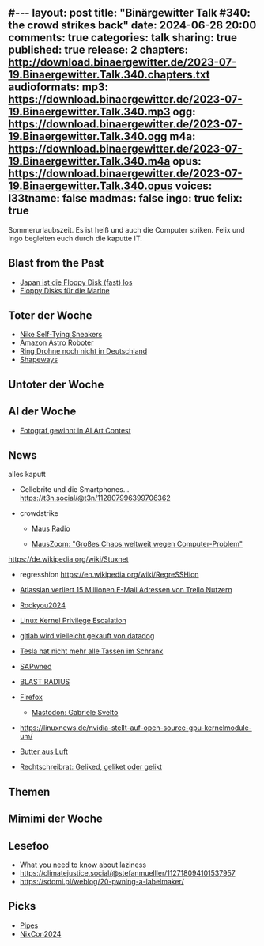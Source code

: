 #---
layout: post
title: "Binärgewitter Talk #340: the crowd strikes back"
date: 2024-06-28 20:00
comments: true
categories: talk
sharing: true
published: true
release: 2
chapters: http://download.binaergewitter.de/2023-07-19.Binaergewitter.Talk.340.chapters.txt
audioformats:
  mp3: https://download.binaergewitter.de/2023-07-19.Binaergewitter.Talk.340.mp3
  ogg: https://download.binaergewitter.de/2023-07-19.Binaergewitter.Talk.340.ogg
  m4a: https://download.binaergewitter.de/2023-07-19.Binaergewitter.Talk.340.m4a
  opus: https://download.binaergewitter.de/2023-07-19.Binaergewitter.Talk.340.opus
voices:
  l33tname: false
  madmas: false
  ingo: true
  felix: true
---
Sommerurlaubszeit. Es ist heiß und auch die Computer striken. Felix und Ingo begleiten euch durch die kaputte IT.

## Blast from the Past
- [Japan ist die Floppy Disk (fast) los](https://arstechnica.com/gadgets/2024/07/japans-government-finally-exits-90s-ends-floppy-disk-use/ )
- [Floppy Disks für die Marine](https://www.heise.de/meinung/Floppy-Laufwerk-gesucht-Warum-die-Marine-das-Land-mit-Disketten-verteidigt-9796354.html )

## Toter der Woche
- [Nike Self-Tying Sneakers]( https://arstechnica.com/gadgets/2024/07/immensely-disappointing-nike-killing-app-for-350-self-tying-sneakers/ )
- [Amazon Astro Roboter]( https://arstechnica.com/gadgets/2024/07/amazon-is-bricking-2350-astro-robots-10-months-after-release/ )
 - [Ring Drohne noch nicht in Deutschland]( https://stadt-bremerhaven.de/amazon-drohne-ring-always-home-cam-erscheint-wohl-nicht-vor-2024/ )
- [Shapeways]( https://hackaday.com/2024/07/04/shapeways-files-for-bankruptcy/ )

## Untoter der Woche

## AI der Woche
- [Fotograf gewinnt in AI Art Contest]( https://arstechnica.com/ai/2024/06/this-photo-got-3rd-in-an-ai-art-contest-then-its-human-photographer-came-forward/ )

## News

alles kaputt
- Cellebrite und die Smartphones...
https://t3n.social/@t3n/112807996399706362
- crowdstrike

    - [Maus Radio]( https://www.wdrmaus.de/hoeren/mauslive.php5 )

    - [MausZoom: "Großes Chaos weltweit wegen Computer-Problem"]( https://wdrmedien-a.akamaihd.net/medp/podcast/weltweit/fsk0/315/3150112/3150112_58325306.mp3 )

https://de.wikipedia.org/wiki/Stuxnet

- regresshion
https://en.wikipedia.org/wiki/RegreSSHion

- [Atlassian verliert 15 Millionen E-Mail Adressen von Trello Nutzern]( https://www.heise.de/news/Atlassian-bestaetigt-Leak-von-15-Millionen-E-Mail-Adressen-von-Trello-Nutzern-9806155.html )
- [Rockyou2024]( https://cybernews.com/security/rockyou2024-largest-password-compilation-leak/ )
- [Linux Kernel Privilege Escalation]( https://www.crowdstrike.com/blog/active-exploitation-linux-kernel-privilege-escalation-vulnerability/ )
- [gitlab wird vielleicht gekauft von datadog]( https://www.reuters.com/markets/deals/google-backed-software-developer-gitlab-explores-sale-sources-say-2024-07-17/ )
- [Tesla hat nicht mehr alle Tassen im Schrank]( https://www.heise.de/news/Tesla-hat-nicht-mehr-alle-Tassen-9797393.html )
- [SAPwned]( https://www.wiz.io/blog/sapwned-sap-ai-vulnerabilities-ai-security )
- [BLAST RADIUS]( https://www.blastradius.fail/ )
- [Firefox](https://www.heise.de/news/Fuer-Werbung-Firefox-sammelt-ab-sofort-standardmaessig-Nutzerdaten-9801279.html )
  - [Mastodon: Gabriele Svelto]( https://fosstodon.org/@gabrielesvelto/112779506156690032 )
- https://linuxnews.de/nvidia-stellt-auf-open-source-gpu-kernelmodule-um/
- [Butter aus Luft]( https://www.heise.de/news/Butter-aus-Luft-Forscher-fangen-CO-ein-und-machen-daraus-kuenstliches-Fett-9796516.html )
- [Rechtschreibrat: Geliked, geliket oder gelikt]( https://www.heise.de/news/Rechtschreibrat-Geliked-geliket-oder-gelikt-9794769.html )

## Themen

## Mimimi der Woche

## Lesefoo
- [What you need to know about laziness]( https://nixcademy.com/posts/what-you-need-to-know-about-laziness/ )
- https://climatejustice.social/@stefanmuelller/112718094101537957
- https://sdomi.pl/weblog/20-pwning-a-labelmaker/

## Picks
- [Pipes]( https://github.com/pipes-digital/pipes )
- [NixCon2024]( https://2024.nixcon.org/ )

